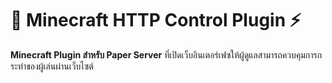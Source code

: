 # 🚀 **Minecraft HTTP Control Plugin** ⚡

**Minecraft Plugin สำหรับ Paper Server** ที่เปิดเว็บอินเตอร์เฟซให้ผู้ดูแลสามารถควบคุมการกระทำของผู้เล่นผ่านเว็บไซต์
